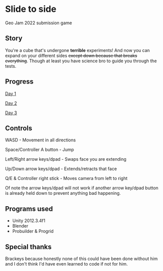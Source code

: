 # Slide to side
 Geo Jam 2022 submission game

## Story

You're a cube that's undergone **terrible** experiments! And now you can expand on your different sides ~~except down because that breaks everything~~. Though at least you have science bro to guide you through the tests.

## Progress

[Day 1](https://youtu.be/brQPDQOjsV4)

[Day 2](https://youtu.be/loI34UKAZ5Y)

[Day 3](https://youtu.be/4p3NziajTcs)

## Controls

WASD - Movement in all directions

Space/Controller A button - Jump

Left/Right arrow keys/dpad - Swaps face you are extending

Up/Down arrow keys/dpad - Extends/retracts that face

Q/E & Controller right stick - Moves camera from left to right


Of note the arrow keys/dpad will not work if another arrow key/dpad button is already held down to prevent anything bad happening.

## Programs used

- Unity 2012.3.4f1
- Blender
- Probuilder & Progrid

## Special thanks

Brackeys because honestly none of this could have been done without him and I don't think I'd have even learned to code if not for him.
